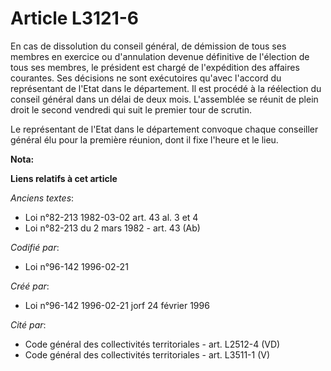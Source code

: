 # Article L3121-6

En cas de dissolution du conseil général, de démission de tous ses membres en exercice ou d'annulation devenue définitive de
l'élection de tous ses membres, le président est chargé de l'expédition des affaires courantes. Ses décisions ne sont
exécutoires qu'avec l'accord du représentant de l'Etat dans le département. Il est procédé à la réélection du conseil général
dans un délai de deux mois. L'assemblée se réunit de plein droit le second vendredi qui suit le premier tour de scrutin.

Le représentant de l'Etat dans le département convoque chaque conseiller général élu pour la première réunion, dont il fixe
l'heure et le lieu.

**Nota:**



**Liens relatifs à cet article**

_Anciens textes_:

  - Loi n°82-213 1982-03-02 art. 43 al. 3 et 4
  - Loi n°82-213 du 2 mars 1982 - art. 43 (Ab)

_Codifié par_:

  - Loi n°96-142 1996-02-21

_Créé par_:

  - Loi n°96-142 1996-02-21 jorf 24 février 1996

_Cité par_:

  - Code général des collectivités territoriales - art. L2512-4 (VD)
  - Code général des collectivités territoriales - art. L3511-1 (V)
